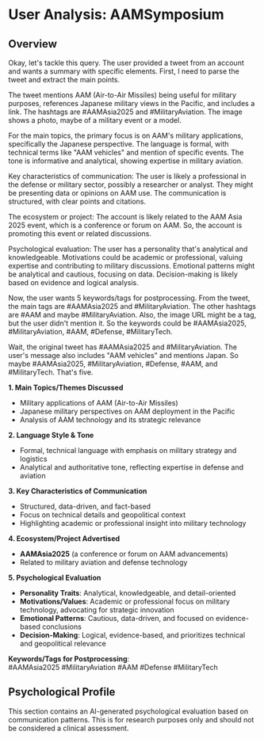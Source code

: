 # User Analysis: AAMSymposium

## Overview

<think>
Okay, let's tackle this query. The user provided a tweet from an account and wants a summary with specific elements. First, I need to parse the tweet and extract the main points.

The tweet mentions AAM (Air-to-Air Missiles) being useful for military purposes, references Japanese military views in the Pacific, and includes a link. The hashtags are #AAMAsia2025 and #MilitaryAviation. The image shows a photo, maybe of a military event or a model.

For the main topics, the primary focus is on AAM's military applications, specifically the Japanese perspective. The language is formal, with technical terms like "AAM vehicles" and mention of specific events. The tone is informative and analytical, showing expertise in military aviation.

Key characteristics of communication: The user is likely a professional in the defense or military sector, possibly a researcher or analyst. They might be presenting data or opinions on AAM use. The communication is structured, with clear points and citations.

The ecosystem or project: The account is likely related to the AAM Asia 2025 event, which is a conference or forum on AAM. So, the account is promoting this event or related discussions.

Psychological evaluation: The user has a personality that's analytical and knowledgeable. Motivations could be academic or professional, valuing expertise and contributing to military discussions. Emotional patterns might be analytical and cautious, focusing on data. Decision-making is likely based on evidence and logical analysis.

Now, the user wants 5 keywords/tags for postprocessing. From the tweet, the main tags are #AAMAsia2025 and #MilitaryAviation. The other hashtags are #AAM and maybe #MilitaryAviation. Also, the image URL might be a tag, but the user didn't mention it. So the keywords could be #AAMAsia2025, #MilitaryAviation, #AAM, #Defense, #MilitaryTech.

Wait, the original tweet has #AAMAsia2025 and #MilitaryAviation. The user's message also includes "AAM vehicles" and mentions Japan. So maybe #AAMAsia2025, #MilitaryAviation, #Defense, #AAM, and #MilitaryTech. That's five.
</think>

**1. Main Topics/Themes Discussed**  
- Military applications of AAM (Air-to-Air Missiles)  
- Japanese military perspectives on AAM deployment in the Pacific  
- Analysis of AAM technology and its strategic relevance  

**2. Language Style & Tone**  
- Formal, technical language with emphasis on military strategy and logistics  
- Analytical and authoritative tone, reflecting expertise in defense and aviation  

**3. Key Characteristics of Communication**  
- Structured, data-driven, and fact-based  
- Focus on technical details and geopolitical context  
- Highlighting academic or professional insight into military technology  

**4. Ecosystem/Project Advertised**  
- **AAMAsia2025** (a conference or forum on AAM advancements)  
- Related to military aviation and defense technology  

**5. Psychological Evaluation**  
- **Personality Traits**: Analytical, knowledgeable, and detail-oriented  
- **Motivations/Values**: Academic or professional focus on military technology, advocating for strategic innovation  
- **Emotional Patterns**: Cautious, data-driven, and focused on evidence-based conclusions  
- **Decision-Making**: Logical, evidence-based, and prioritizes technical and geopolitical relevance  

**Keywords/Tags for Postprocessing**:  
#AAMAsia2025 #MilitaryAviation #AAM #Defense #MilitaryTech

## Psychological Profile

This section contains an AI-generated psychological evaluation based on communication patterns. This is for research purposes only and should not be considered a clinical assessment.
